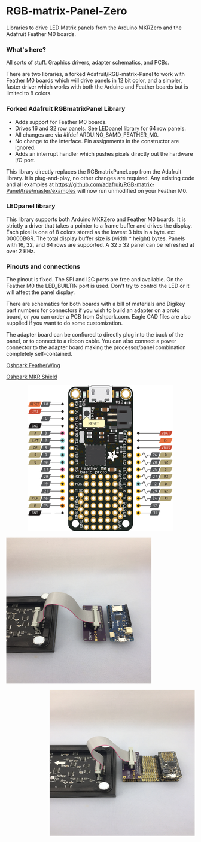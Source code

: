 # RGB-matrix-Panel-Zero
Libraries to drive LED Matrix panels from the Arduino MKRZero and the Adafruit Feather M0 boards.

### What's here?
All sorts of stuff. Graphics drivers, adapter schematics, and PCBs.

There are two libraries, a forked Adafruit/RGB-matrix-Panel to work with Feather M0 boards which
will drive panels in 12 bit color, and a simpler, faster driver which works with both the Arduino
and Feather boards but is limited to 8 colors.

### Forked Adafruit RGBmatrixPanel Library
- Adds support for Feather M0 boards.
- Drives 16 and 32 row panels. See LEDpanel library for 64 row panels.
- All changes are via #ifdef ARDUINO_SAMD_FEATHER_M0.
- No change to the interface. Pin assignments in the constructor are ignored.
- Adds an interrupt handler which pushes pixels directly out the hardware I/O port.

This library directly replaces the RGBmatrixPanel.cpp from the Adafruit library. It is
plug-and-play, no other changes are required. Any existing code and all examples at
https://github.com/adafruit/RGB-matrix-Panel/tree/master/examples will now run unmodified
on your Feather M0.

### LEDpanel library
This library supports both Arduino MKRZero and Feather M0 boards. It is strictly a driver that
takes a pointer to a frame buffer and drives the display. Each pixel is one of 8 colors stored
as the lowest 3 bits in a byte. ex: 00000BGR. The total display buffer size is (width * height) bytes.
Panels with 16, 32, and 64 rows are supported. A 32 x 32 panel can be refreshed at over 2 KHz.

### Pinouts and connections
The pinout is fixed. The SPI and I2C ports are free and available. On the Feather M0 the LED_BUILTIN
port is used. Don't try to control the LED or it will affect the panel display.

There are schematics for both boards with a bill of materials and Digikey part numbers for connectors
if you wish to build an adapter on a proto board, or you can order a PCB from Oshpark.com. Eagle CAD
files are also supplied if you want to do some customization.

The adapter board can be confiured to directly plug into the back of the panel, or to connect to a
ribbon cable. You can also connect a power connector to the adapter board making
the processor/panel combination completely self-contained.

<a href="https://oshpark.com/shared_projects/7h8QPZrN">Oshpark FeatherWing</a>

<a href="https://oshpark.com/shared_projects/TkdU88Pn">Oshpark MKR Shield</a>



<p align="center"><img width="388" height="390" src="/images/Feather_M0_RGBmatrixPanel_Connection_Diagram.png"></p>

<p align="left"><img width="388" height="390" src="/images/arduino_cable_to_panel.jpg"></p>

<p align="right"><img width="388" height="390" src="/images/featherwing_cable_to_panel.jpg"></p>
